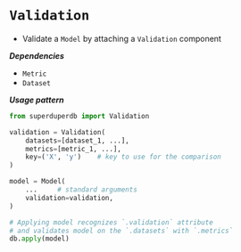 # `Validation`

- Validate a `Model` by attaching a `Validation` component

***Dependencies***

- `Metric`
- `Dataset`

***Usage pattern***

```python
from superduperdb import Validation

validation = Validation(
    datasets=[dataset_1, ...],
    metrics=[metric_1, ...],
    key=('X', 'y')    # key to use for the comparison
)

model = Model(
    ...     # standard arguments
    validation=validation,
)

# Applying model recognizes `.validation` attribute
# and validates model on the `.datasets` with `.metrics`
db.apply(model)
```